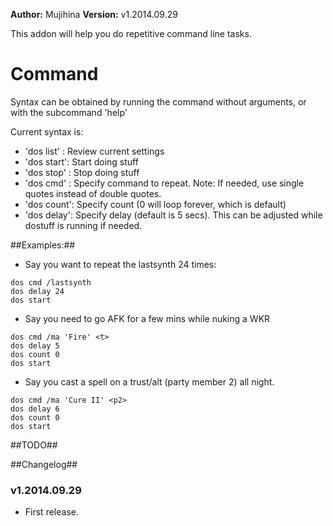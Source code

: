**Author:** Mujihina
**Version:** v1.2014.09.29

This addon will help you do repetitive command line tasks.

# Command #

Syntax can be obtained by running the command without arguments, or with the subcommand 'help'

Current syntax is:
- 'dos list' : Review current settings
- 'dos start': Start doing stuff
- 'dos stop' : Stop doing stuff
- 'dos cmd'  : Specify command to repeat. Note: If needed, use single quotes instead of double quotes.
- 'dos count': Specify count (0 will loop forever, which is default)
- 'dos delay': Specify delay (default is 5 secs). This can be adjusted while dostuff is running if needed.


##Examples:##
- Say you want to repeat the lastsynth 24 times:

```
dos cmd /lastsynth
dos delay 24
dos start
```

- Say you need to go AFK for a few mins while nuking a WKR
```
dos cmd /ma 'Fire' <t>
dos delay 5
dos count 0
dos start
```

- Say you cast a spell on a trust/alt (party member 2) all night.
```
dos cmd /ma 'Cure II' <p2>
dos delay 6
dos count 0
dos start
```


##TODO##


##Changelog##

### v1.2014.09.29 ###
* First release.
